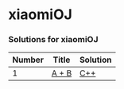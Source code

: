 xiaomiOJ
========

### Solutions for xiaomiOJ
| Number | Title | Solution | 
|---| ----- | -------- |
|1|[A + B](https://code.mi.com/problem/list/view?id=1) | [C++](./solutions/1.A+B/add.cpp)
